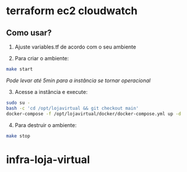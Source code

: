 # terraform ec2 cloudwatch

## Como usar?

1. Ajuste variables.tf de acordo com o seu ambiente

2. Para criar o ambiente:

```bash
make start
```

*Pode levar até 5min para a instância se tornar operacional*

3. Acesse a instância e execute:

```bash
sudo su - 
bash -c 'cd /opt/lojavirtual && git checkout main'
docker-compose -f /opt/lojavirtual/docker/docker-compose.yml up -d
```

4. Para destruir o ambiente:

```bash
make stop
```



# infra-loja-virtual

